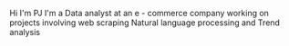Hi I'm PJ 
I'm a Data analyst at an e - commerce company 
working on projects involving web scraping 
Natural language processing 
and Trend analysis

